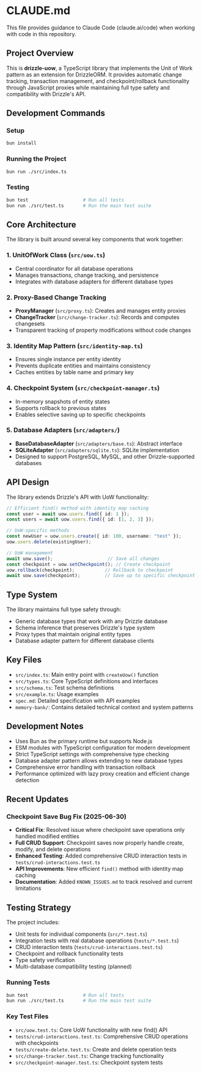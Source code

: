 # CLAUDE.md

This file provides guidance to Claude Code (claude.ai/code) when working with code in this repository.

## Project Overview

This is **drizzle-uow**, a TypeScript library that implements the Unit of Work pattern as an extension for DrizzleORM. It provides automatic change tracking, transaction management, and checkpoint/rollback functionality through JavaScript proxies while maintaining full type safety and compatibility with Drizzle's API.

## Development Commands

### Setup
```bash
bun install
```

### Running the Project
```bash
bun run ./src/index.ts
```

### Testing
```bash
bun test                    # Run all tests
bun run ./src/test.ts       # Run the main test suite
```

## Core Architecture

The library is built around several key components that work together:

### 1. UnitOfWork Class (`src/uow.ts`)
- Central coordinator for all database operations
- Manages transactions, change tracking, and persistence
- Integrates with database adapters for different database types

### 2. Proxy-Based Change Tracking
- **ProxyManager** (`src/proxy.ts`): Creates and manages entity proxies
- **ChangeTracker** (`src/change-tracker.ts`): Records and computes changesets
- Transparent tracking of property modifications without code changes

### 3. Identity Map Pattern (`src/identity-map.ts`)
- Ensures single instance per entity identity
- Prevents duplicate entities and maintains consistency
- Caches entities by table name and primary key

### 4. Checkpoint System (`src/checkpoint-manager.ts`)
- In-memory snapshots of entity states
- Supports rollback to previous states
- Enables selective saving up to specific checkpoints

### 5. Database Adapters (`src/adapters/`)
- **BaseDatabaseAdapter** (`src/adapters/base.ts`): Abstract interface
- **SQLiteAdapter** (`src/adapters/sqlite.ts`): SQLite implementation
- Designed to support PostgreSQL, MySQL, and other Drizzle-supported databases

## API Design

The library extends Drizzle's API with UoW functionality:

```typescript
// Efficient find() method with identity map caching
const user = await uow.users.find({ id: 1 });
const users = await uow.users.find({ id: [1, 2, 3] });

// UoW-specific methods
const newUser = uow.users.create({ id: 100, username: "test" });
uow.users.delete(existingUser);

// UoW management
await uow.save();                    // Save all changes
const checkpoint = uow.setCheckpoint(); // Create checkpoint  
uow.rollback(checkpoint);           // Rollback to checkpoint
await uow.save(checkpoint);         // Save up to specific checkpoint
```

## Type System

The library maintains full type safety through:
- Generic database types that work with any Drizzle database
- Schema inference that preserves Drizzle's type system
- Proxy types that maintain original entity types
- Database adapter pattern for different database clients

## Key Files

- `src/index.ts`: Main entry point with `createUow()` function
- `src/types.ts`: Core TypeScript definitions and interfaces
- `src/schema.ts`: Test schema definitions
- `src/example.ts`: Usage examples
- `spec.md`: Detailed specification with API examples
- `memory-bank/`: Contains detailed technical context and system patterns

## Development Notes

- Uses Bun as the primary runtime but supports Node.js
- ESM modules with TypeScript configuration for modern development
- Strict TypeScript settings with comprehensive type checking
- Database adapter pattern allows extending to new database types
- Comprehensive error handling with transaction rollback
- Performance optimized with lazy proxy creation and efficient change detection

## Recent Updates

### Checkpoint Save Bug Fix (2025-06-30)
- **Critical Fix**: Resolved issue where checkpoint save operations only handled modified entities
- **Full CRUD Support**: Checkpoint saves now properly handle create, modify, and delete operations
- **Enhanced Testing**: Added comprehensive CRUD interaction tests in `tests/crud-interactions.test.ts`
- **API Improvements**: New efficient `find()` method with identity map caching
- **Documentation**: Added `KNOWN_ISSUES.md` to track resolved and current limitations

## Testing Strategy

The project includes:
- Unit tests for individual components (`src/*.test.ts`)
- Integration tests with real database operations (`tests/*.test.ts`)
- CRUD interaction tests (`tests/crud-interactions.test.ts`)
- Checkpoint and rollback functionality tests
- Type safety verification
- Multi-database compatibility testing (planned)

### Running Tests
```bash
bun test                    # Run all tests
bun run ./src/test.ts       # Run the main test suite
```

### Key Test Files
- `src/uow.test.ts`: Core UoW functionality with new find() API
- `tests/crud-interactions.test.ts`: Comprehensive CRUD operations with checkpoints
- `tests/create-delete.test.ts`: Create and delete operation tests
- `src/change-tracker.test.ts`: Change tracking functionality
- `src/checkpoint-manager.test.ts`: Checkpoint system tests